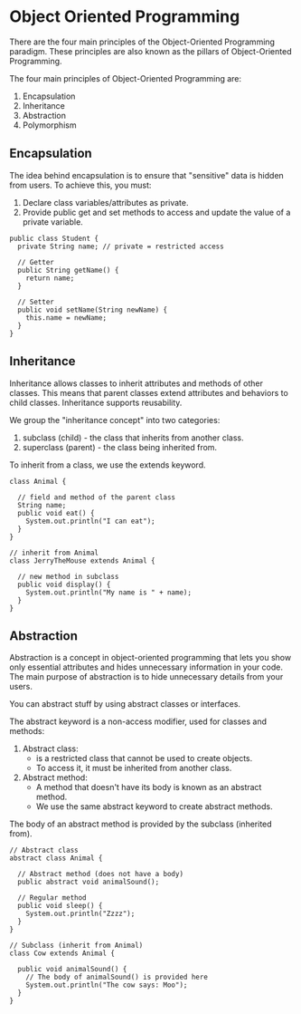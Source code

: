 # Object Oriented Programming

There are the four main principles of the Object-Oriented Programming paradigm. These principles are also known as the pillars of Object-Oriented Programming.

The four main principles of Object-Oriented Programming are:

1. Encapsulation
2. Inheritance
3. Abstraction
4. Polymorphism

## Encapsulation

The idea behind encapsulation is to ensure that "sensitive" data is hidden from users. To achieve this, you must:

1. Declare class variables/attributes as private.
2. Provide public get and set methods to access and update the value of a private variable.

```
public class Student {
  private String name; // private = restricted access

  // Getter
  public String getName() {
    return name;
  }

  // Setter
  public void setName(String newName) {
    this.name = newName;
  }
}
```

## Inheritance
Inheritance allows classes to inherit attributes and methods of other classes. This means that parent classes extend attributes and behaviors to child classes. Inheritance supports reusability.

We group the "inheritance concept" into two categories:

1. subclass (child) - the class that inherits from another class.
2. superclass (parent) - the class being inherited from.

To inherit from a class, we use the extends keyword.

```
class Animal {

  // field and method of the parent class
  String name;
  public void eat() {
    System.out.println("I can eat");
  }
}

// inherit from Animal
class JerryTheMouse extends Animal {

  // new method in subclass
  public void display() {
    System.out.println("My name is " + name);
  }
}
```

## Abstraction
Abstraction is a concept in object-oriented programming that lets you show only essential attributes and hides unnecessary information in your code. The main purpose of abstraction is to hide unnecessary details from your users.

You can abstract stuff by using abstract classes or interfaces.

The abstract keyword is a non-access modifier, used for classes and methods:

1. Abstract class: 
    - is a restricted class that cannot be used to create objects. 
    - To access it, it must be inherited from another class.
2. Abstract method: 
    - A method that doesn't have its body is known as an abstract method. 
    - We use the same abstract keyword to create abstract methods.

The body of an abstract method is provided by the subclass (inherited from).

```
// Abstract class
abstract class Animal {

  // Abstract method (does not have a body)
  public abstract void animalSound();

  // Regular method
  public void sleep() {
    System.out.println("Zzzz");
  }
}

// Subclass (inherit from Animal)
class Cow extends Animal {
    
  public void animalSound() {
    // The body of animalSound() is provided here
    System.out.println("The cow says: Moo");
  }
}
```